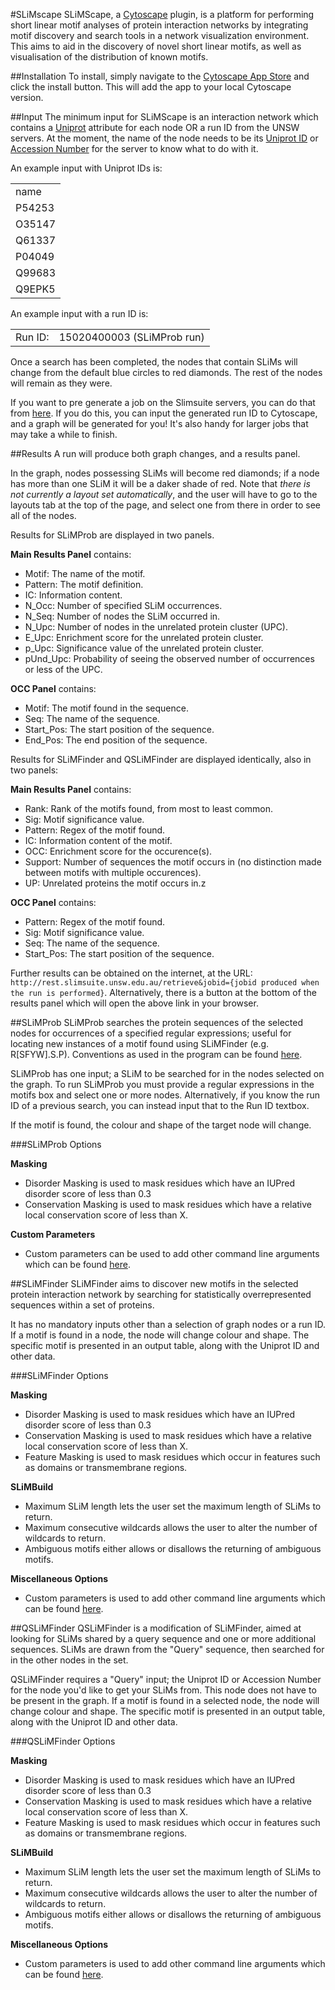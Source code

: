#SLiMscape
SLiMScape, a <a href="http://www.cytoscape.org/">Cytoscape</a> plugin, is a platform for performing short linear motif analyses of protein interaction networks by integrating motif discovery and search tools in a network visualization environment. This aims to aid in the discovery of novel short linear motifs, as well as visualisation of the distribution of known motifs.

##Installation
To install, simply navigate to the <a href="http://apps.cytoscape.org/apps/slimscape">Cytoscape App Store</a> and click the install button. This will add the app to your local Cytoscape version.

##Input
The minimum input for SLiMScape is an interaction network which contains a <a href="http://www.uniprot.org/">Uniprot</a> attribute for each node OR a run ID from the UNSW servers. At the moment, the name of the node needs to be its <a href="http://web.expasy.org/docs/userman.html#ID_line">Uniprot ID</a> or <a href="http://www.uniprot.org/help/accession_numbers">Accession Number</a> for the server to know what to do with it.

An example input with Uniprot IDs is:
<table>
<tr><td>name</tr></td>
<tr><td>P54253</tr></td>
<tr><td>O35147</tr></td>
<tr><td>Q61337</tr></td>
<tr><td>P04049</tr></td>
<tr><td>Q99683</tr></td>
<tr><td>Q9EPK5</tr></td>
</table>

An example input with a run ID is:
<table>
<tr><td>Run ID:</td><td>15020400003 (SLiMProb run)</td></tr>
</table>

Once a search has been completed, the nodes that contain SLiMs will change from the default blue circles to red diamonds. The rest of the nodes will remain as they were.

If you want to pre generate a job on the Slimsuite servers, you can do that from <a href="http://rest.slimsuite.unsw.edu.au/">here</a>. If you do this, you can input the generated run ID to Cytoscape, and a graph will be generated for you! It's also handy for larger jobs that may take a while to finish.

##Results
A run will produce both graph changes, and a results panel. 

In the graph, nodes possessing SLiMs will become red diamonds; if a node has more than one SLiM it will be a daker shade of red. Note that *there is not currently a layout set automatically*, and the user will have to go to the layouts tab at the top of the page, and select one from there in order to see all of the nodes.

Results for SLiMProb are displayed in two panels. 

**Main Results Panel** contains:
- Motif: The name of the motif.
- Pattern: The motif definition.
- IC: Information content.
- N\_Occ: Number of specified SLiM occurrences.
- N\_Seq: Number of nodes the SLiM occurred in.
- N_Upc: Number of nodes in the unrelated protein cluster (UPC).
- E_Upc: Enrichment score for the unrelated protein cluster.
- p_Upc: Significance value of the unrelated protein cluster.
- pUnd_Upc: Probability of seeing the observed number of occurrences or less of the UPC.

**OCC Panel** contains:
- Motif: The motif found in the sequence.
- Seq: The name of the sequence.
- Start\_Pos: The start position of the sequence.
- End\_Pos: The end position of the sequence.

Results for SLiMFinder and QSLiMFinder are displayed identically, also in two panels:

**Main Results Panel** contains:
- Rank: Rank of the motifs found, from most to least common.
- Sig: Motif significance value.
- Pattern: Regex of the motif found.
- IC: Information content of the motif.
- OCC: Enrichment score for the occurence(s).
- Support: Number of sequences the motif occurs in (no distinction made between motifs with multiple occurences).
- UP: Unrelated proteins the motif occurs in.z

**OCC Panel** contains:
- Pattern: Regex of the motif found.
- Sig: Motif significance value.
- Seq: The name of the sequence.
- Start\_Pos: The start position of the sequence.


Further results can be obtained on the internet, at the URL: `http://rest.slimsuite.unsw.edu.au/retrieve&jobid={jobid produced when the run is performed}`. Alternatively, there is a button at the bottom of the results panel which will open the above link in your browser.


##SLiMProb
SLiMProb searches the protein sequences of the selected nodes for occurrences of a specified regular expressions; useful for locating new instances of a motif found using SLiMFinder (e.g. R[SFYW].S.P). Conventions as used in the program can be found <a href="http://en.wikipedia.org/wiki/Sequence_motif#Motif_Representation">here</a>.

SLiMProb has one input; a SLiM to be searched for in the nodes selected on the graph. To run SLiMProb you must provide a regular expressions in the motifs box and select one or more nodes. Alternatively, if you know the run ID of a previous search, you can instead input that to the Run ID textbox.

If the motif is found, the colour and shape of the target node will change.

###SLiMProb Options

**Masking**
- Disorder Masking is used to mask residues which have an IUPred disorder score of less than 0.3
- Conservation Masking is used to mask residues which have a relative local conservation score of less than X.

**Custom Parameters**
- Custom parameters can be used to add other command line arguments which can be found <a href="http://rest.slimsuite.unsw.edu.au/slimprob">here</a>.

##SLiMFinder
SLiMFinder aims to discover new motifs in the selected protein interaction network by searching for statistically overrepresented sequences within a set of proteins.

It has no mandatory inputs other than a selection of graph nodes or a run ID. If a motif is found in a node, the node will change colour and shape. The specific motif is presented in an output table, along with the Uniprot ID and other data. 


###SLiMFinder Options

**Masking**
- Disorder Masking is used to mask residues which have an IUPred disorder score of less than 0.3
- Conservation Masking is used to mask residues which have a relative local conservation score of less than X.
- Feature Masking is used to mask residues which occur in features such as domains or transmembrane regions.

**SLiMBuild**
- Maximum SLiM length lets the user set the maximum length of SLiMs to return.
- Maximum consecutive wildcards allows the user to alter the number of wildcards to return.
- Ambiguous motifs either allows or disallows the returning of ambiguous motifs.

**Miscellaneous Options**
- Custom parameters is used to add other command line arguments which can be found <a href="http://rest.slimsuite.unsw.edu.au/slimfinder">here</a>.


##QSLiMFinder
QSLiMFinder is a modification of SLiMFinder, aimed at looking for SLiMs shared by a query sequence and one or more additional sequences. SLiMs are drawn from the "Query" sequence, then searched for in the other nodes in the set.

QSLiMFinder requires a "Query" input; the Uniprot ID or Accession Number for the node you'd like to get your SLiMs from. This node does not have to be present in the graph. If a motif is found in a selected node, the node will change colour and shape. The specific motif is presented in an output table, along with the Uniprot ID and other data. 

###QSLiMFinder Options

**Masking**
- Disorder Masking is used to mask residues which have an IUPred disorder score of less than 0.3
- Conservation Masking is used to mask residues which have a relative local conservation score of less than X.
- Feature Masking is used to mask residues which occur in features such as domains or transmembrane regions.

**SLiMBuild**
- Maximum SLiM length lets the user set the maximum length of SLiMs to return.
- Maximum consecutive wildcards allows the user to alter the number of wildcards to return.
- Ambiguous motifs either allows or disallows the returning of ambiguous motifs.

**Miscellaneous Options**
- Custom parameters is used to add other command line arguments which can be found <a href="http://rest.slimsuite.unsw.edu.au/qslimfinder">here</a>.
